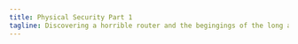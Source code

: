 ```yaml
---
title: Physical Security Part 1
tagline: Discovering a horrible router and the begingings of the long awaited Physical Security Talk.
---
```

